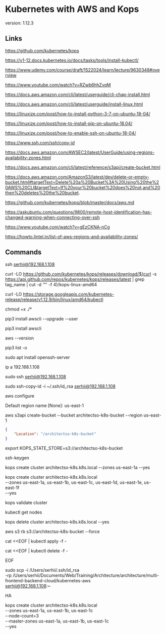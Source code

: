 # Kubernetes with AWS and Kops

version: 1.12.3


## Links

https://github.com/kubernetes/kops

https://v1-12.docs.kubernetes.io/docs/tasks/tools/install-kubectl/

https://www.udemy.com/course/draft/1522024/learn/lecture/9630348#overview

https://www.youtube.com/watch?v=RZwb6hhZvqM

https://docs.aws.amazon.com/cli/latest/userguide/cli-chap-install.html

https://docs.aws.amazon.com/cli/latest/userguide/install-linux.html

https://linuxize.com/post/how-to-install-python-3-7-on-ubuntu-18-04/

https://linuxize.com/post/how-to-install-pip-on-ubuntu-18.04/

https://linuxize.com/post/how-to-enable-ssh-on-ubuntu-18-04/

https://www.ssh.com/ssh/copy-id

https://docs.aws.amazon.com/AWSEC2/latest/UserGuide/using-regions-availability-zones.html

https://docs.aws.amazon.com/cli/latest/reference/s3api/create-bucket.html

https://docs.aws.amazon.com/AmazonS3/latest/dev/delete-or-empty-bucket.html#targetText=Delete%20a%20Bucket%3A%20Using%20the%20AWS%20CLI&targetText=If%20your%20bucket%20does%20not,and%20then%20deletes%20the%20bucket.

https://github.com/kubernetes/kops/blob/master/docs/aws.md

https://askubuntu.com/questions/9800/remote-host-identification-has-changed-warning-when-connecting-over-ssh

https://www.youtube.com/watch?v=gEzCKNA-nCg

https://howto.lintel.in/list-of-aws-regions-and-availability-zones/


## Commands

ssh serhii@192.168.1.108

curl -LO https://github.com/kubernetes/kops/releases/download/$(curl -s https://api.github.com/repos/kubernetes/kops/releases/latest | grep tag_name | cut -d '"' -f 4)/kops-linux-amd64

curl -LO https://storage.googleapis.com/kubernetes-release/release/v1.12.9/bin/linux/amd64/kubectl

chmod +x ./*

pip3 install awscli --upgrade --user

pip3 install awscli

aws --version

pip3 list -o


sudo apt install openssh-server

ip a
192.168.1.108

sudo ssh serhii@192.168.1.108

sudo ssh-copy-id -i ~/.ssh/id_rsa serhii@192.168.1.108


aws configure

Default region name [None]: us-east-1


aws s3api create-bucket --bucket architectso-k8s-bucket --region us-east-1

```json
{
    "Location": "/architectso-k8s-bucket"
}
```

export KOPS_STATE_STORE=s3://architectso-k8s-bucket


ssh-keygen


kops create cluster architectso-k8s.k8s.local --zones us-east-1a --yes

kops create cluster architectso-k8s.k8s.local \
    --zones us-east-1a, us-east-1b, us-east-1c, us-east-1d, us-east-1e, us-east-1f \
    --yes


kops validate cluster

kubectl get nodes


kops delete cluster architectso-k8s.k8s.local --yes

aws s3 rb s3://architectso-k8s-bucket --force


cat <<EOF | kubectl apply -f -

cat <<EOF | kubectl delete -f -

EOF



sudo scp -i /Users/serhii/.ssh/id_rsa \
  -rp /Users/serhii/Documents/Web/Training/Architecture/architecture/multi-frontend-backend-cloud/kubernetes-aws \
  serhii@192.168.1.108:~



HA

kops create cluster architectso-k8s.k8s.local \
      --zones us-east-1a, us-east-1b, us-east-1c \
      --node-count=3 \
      --master-zones us-east-1a, us-east-1b, us-east-1c \
      --yes



